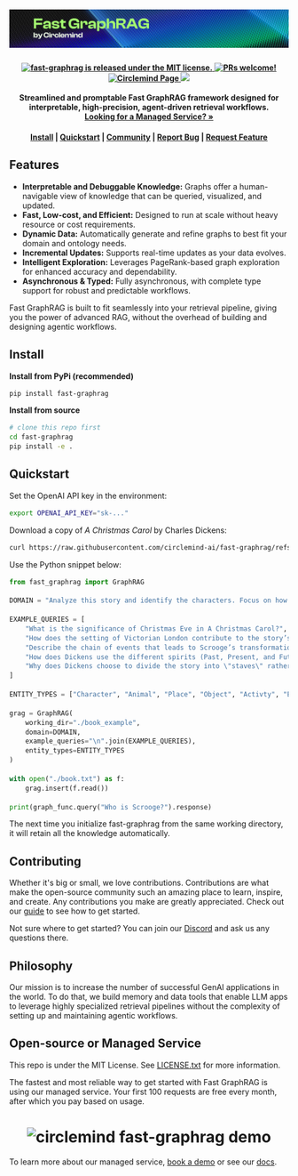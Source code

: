 <h1 align="center">
  <img width="800" src="banner.png" alt="circlemind fast-graphrag">
</h1>
<h4 align="center">
  <a href="https://github.com/circlemind-ai/fast-graphrag/blob/main/LICENSE">
    <img src="https://img.shields.io/badge/license-MIT-blue.svg" alt="fast-graphrag is released under the MIT license." />
  </a>
  <a href="https://github.com/circlemind-ai/fast-graphrag/blob/main/CONTRIBUTING.md">
    <img src="https://img.shields.io/badge/PRs-Welcome-brightgreen" alt="PRs welcome!" />
  </a>
  <a href="https://circlemind.co">
    <img src="https://img.shields.io/badge/Project-Page-Green" alt="Circlemind Page" />
  </a>
  <img src="https://img.shields.io/badge/python->=3.10.1-blue">
</h4>
<p align="center">
  <p align="center"><b>Streamlined and promptable Fast GraphRAG framework designed for interpretable, high-precision, agent-driven retrieval workflows. <br> <a href="https://circlemind.co/"> Looking for a Managed Service? » </a> </b> </p>
</p>

<h4 align="center">
  <a href="#install">Install</a> |
  <a href="#quickstart">Quickstart</a> |
  <a href="https://discord.gg/McpuSEkR">Community</a> |
  <a href="https://github.com/circlemind-ai/fast-graphrag/issues/new?assignees=&labels=&projects=&template=%F0%9F%90%9E-bug-report.md&title=">Report Bug</a> |
  <a href="https://github.com/circlemind-ai/fast-graphrag/issues/new?assignees=&labels=&projects=&template=%F0%9F%92%A1-feature-request.md&title=">Request Feature</a>
</h4>

## Features

- **Interpretable and Debuggable Knowledge:** Graphs offer a human-navigable view of knowledge that can be queried, visualized, and updated.
- **Fast, Low-cost, and Efficient:** Designed to run at scale without heavy resource or cost requirements.
- **Dynamic Data:** Automatically generate and refine graphs to best fit your domain and ontology needs.
- **Incremental Updates:** Supports real-time updates as your data evolves.
- **Intelligent Exploration:** Leverages PageRank-based graph exploration for enhanced accuracy and dependability.
- **Asynchronous & Typed:** Fully asynchronous, with complete type support for robust and predictable workflows.

Fast GraphRAG is built to fit seamlessly into your retrieval pipeline, giving you the power of advanced RAG, without the overhead of building and designing agentic workflows.

## Install

**Install from PyPi (recommended)**

```bash
pip install fast-graphrag
```

**Install from source**

```bash
# clone this repo first
cd fast-graphrag
pip install -e .
```

## Quickstart

Set the OpenAI API key in the environment:

```bash
export OPENAI_API_KEY="sk-..."
```

Download a copy of *A Christmas Carol* by Charles Dickens:

```bash
curl https://raw.githubusercontent.com/circlemind-ai/fast-graphrag/refs/heads/main/mock_data.txt > ./book.txt
```

Use the Python snippet below:

```python
from fast_graphrag import GraphRAG

DOMAIN = "Analyze this story and identify the characters. Focus on how they interact with each other, the locations they explore, and their relationships."

EXAMPLE_QUERIES = [
    "What is the significance of Christmas Eve in A Christmas Carol?",
    "How does the setting of Victorian London contribute to the story’s themes?",
    "Describe the chain of events that leads to Scrooge’s transformation.",
    "How does Dickens use the different spirits (Past, Present, and Future) to guide Scrooge?",
    "Why does Dickens choose to divide the story into \"staves\" rather than chapters?"
]

ENTITY_TYPES = ["Character", "Animal", "Place", "Object", "Activty", "Event"]

grag = GraphRAG(
    working_dir="./book_example",
    domain=DOMAIN,
    example_queries="\n".join(EXAMPLE_QUERIES),
    entity_types=ENTITY_TYPES
)

with open("./book.txt") as f:
    grag.insert(f.read())

print(graph_func.query("Who is Scrooge?").response)
```

The next time you initialize fast-graphrag from the same working directory, it will retain all the knowledge automatically.

## Contributing

Whether it's big or small, we love contributions. Contributions are what make the open-source community such an amazing place to learn, inspire, and create. Any contributions you make are greatly appreciated. Check out our [guide](https://github.com/circlemind-ai/fast-graphrag/blob/main/CONTRIBUTING.md) to see how to get started.

Not sure where to get started? You can join our [Discord](https://discord.gg/McpuSEkR) and ask us any questions there.

## Philosophy

Our mission is to increase the number of successful GenAI applications in the world. To do that, we build memory and data tools that enable LLM apps to leverage highly specialized retrieval pipelines without the complexity of setting up and maintaining agentic workflows.

## Open-source or Managed Service

This repo is under the MIT License. See [LICENSE.txt](https://github.com/circlemind-ai/fast-graphrag/blob/main/LICENSE) for more information.

The fastest and most reliable way to get started with Fast GraphRAG is using our managed service. Your first 100 requests are free every month, after which you pay based on usage.

<h1 align="center">
  <img width="800" src="demo.gif" alt="circlemind fast-graphrag demo">
</h1>

To learn more about our managed service, [book a demo](https://circlemind.co/demo) or see our [docs](https://docs.circlemind.co/quickstart).
